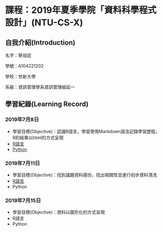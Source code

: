 <h1>課程：2019年夏季學院「資料科學程式設計」(NTU-CS-X)</h1>

<h2>自我介紹(Introduction)</h2>
<p>名字：蔡烜廷</p>
<p>學號：A104221202</p>
<p>學校：世新大學</p>
<p>系級：資訊管理學系資訊管理組延一</p>

<h2>學習紀錄(Learning Record)</h2>
<h3>2019年7月8日</h3>
<ul>
  <li>學習目標(Objective)：認識R語言，學習使用Markdown語法記錄學習歷程，R的結果以html的方式呈現</li>
  <li><a href="https://htmlpreview.github.io/?https://github.com/shainting/Data-Science-Programming/blob/master/Week01/hw01.html">R語言</a></li>
  <li><a href="https://github.com/shainting/Data-Science-Programming/blob/master/Week01/20190708.ipynb">Python</a></li>
</ul>
<h3>2019年7月11日</h3>
<ul>
  <li>學習目標(Objective)：找到議題資料兩份，找出相關性並進行初步資料清洗</li>
  <li><a href="https://htmlpreview.github.io/?https://github.com/shainting/Data-Science-Programming/blob/master/20190711/hw02_20190711.html">R語言</a></li>
  <li><a>Python</a></li>
</ul>
<h3>2019年7月15日</h3>
<ul>
  <li>學習目標(Objective)：資料以圖形化的方式呈現</li>
  <li><a>R語言</a></li>
  <li><a>Python</a></li>
</ul>
